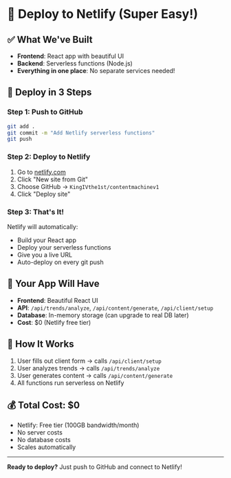 # 🚀 Deploy to Netlify (Super Easy!)

## ✅ **What We've Built**
- **Frontend**: React app with beautiful UI
- **Backend**: Serverless functions (Node.js)
- **Everything in one place**: No separate services needed!

## 🚀 **Deploy in 3 Steps**

### Step 1: Push to GitHub
```bash
git add .
git commit -m "Add Netlify serverless functions"
git push
```

### Step 2: Deploy to Netlify
1. Go to [netlify.com](https://netlify.com)
2. Click "New site from Git"
3. Choose GitHub → `KingIVthe1st/contentmachinev1`
4. Click "Deploy site"

### Step 3: That's It!
Netlify will automatically:
- Build your React app
- Deploy your serverless functions
- Give you a live URL
- Auto-deploy on every git push

## 🎯 **Your App Will Have**
- **Frontend**: Beautiful React UI
- **API**: `/api/trends/analyze`, `/api/content/generate`, `/api/client/setup`
- **Database**: In-memory storage (can upgrade to real DB later)
- **Cost**: $0 (Netlify free tier)

## 🔧 **How It Works**
1. User fills out client form → calls `/api/client/setup`
2. User analyzes trends → calls `/api/trends/analyze`
3. User generates content → calls `/api/content/generate`
4. All functions run serverless on Netlify

## 💰 **Total Cost: $0**
- Netlify: Free tier (100GB bandwidth/month)
- No server costs
- No database costs
- Scales automatically

---

**Ready to deploy?** Just push to GitHub and connect to Netlify!
